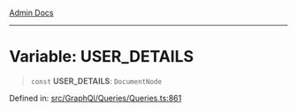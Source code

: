 [Admin Docs](/)

***

# Variable: USER\_DETAILS

> `const` **USER\_DETAILS**: `DocumentNode`


Defined in: [src/GraphQl/Queries/Queries.ts:861](https://github.com/PalisadoesFoundation/talawa-admin/blob/main/src/GraphQl/Queries/Queries.ts#L861)
